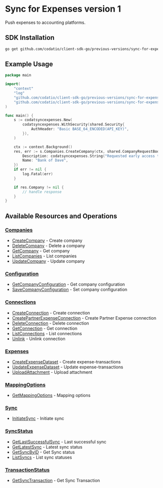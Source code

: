 # Sync for Expenses version 1

<!-- Start Codat Library Description -->
Push expenses to accounting platforms.
<!-- End Codat Library Description -->

<!-- Start SDK Installation -->
## SDK Installation

```bash
go get github.com/codatio/client-sdk-go/previous-versions/sync-for-expenses-version-1
```
<!-- End SDK Installation -->

## Example Usage
<!-- Start SDK Example Usage -->


```go
package main

import(
	"context"
	"log"
	"github.com/codatio/client-sdk-go/previous-versions/sync-for-expenses-version-1"
	"github.com/codatio/client-sdk-go/previous-versions/sync-for-expenses-version-1/pkg/models/shared"
)

func main() {
    s := codatsyncexpenses.New(
        codatsyncexpenses.WithSecurity(shared.Security{
            AuthHeader: "Basic BASE_64_ENCODED(API_KEY)",
        }),
    )

    ctx := context.Background()
    res, err := s.Companies.CreateCompany(ctx, shared.CompanyRequestBody{
        Description: codatsyncexpenses.String("Requested early access to the new financing scheme."),
        Name: "Bank of Dave",
    })
    if err != nil {
        log.Fatal(err)
    }

    if res.Company != nil {
        // handle response
    }
}
```
<!-- End SDK Example Usage -->

<!-- Start SDK Available Operations -->
## Available Resources and Operations


### [Companies](docs/sdks/companies/README.md)

* [CreateCompany](docs/sdks/companies/README.md#createcompany) - Create company
* [DeleteCompany](docs/sdks/companies/README.md#deletecompany) - Delete a company
* [GetCompany](docs/sdks/companies/README.md#getcompany) - Get company
* [ListCompanies](docs/sdks/companies/README.md#listcompanies) - List companies
* [UpdateCompany](docs/sdks/companies/README.md#updatecompany) - Update company

### [Configuration](docs/sdks/configuration/README.md)

* [GetCompanyConfiguration](docs/sdks/configuration/README.md#getcompanyconfiguration) - Get company configuration
* [SaveCompanyConfiguration](docs/sdks/configuration/README.md#savecompanyconfiguration) - Set company configuration

### [Connections](docs/sdks/connections/README.md)

* [CreateConnection](docs/sdks/connections/README.md#createconnection) - Create connection
* [CreatePartnerExpenseConnection](docs/sdks/connections/README.md#createpartnerexpenseconnection) - Create Partner Expense connection
* [DeleteConnection](docs/sdks/connections/README.md#deleteconnection) - Delete connection
* [GetConnection](docs/sdks/connections/README.md#getconnection) - Get connection
* [ListConnections](docs/sdks/connections/README.md#listconnections) - List connections
* [Unlink](docs/sdks/connections/README.md#unlink) - Unlink connection

### [Expenses](docs/sdks/expenses/README.md)

* [CreateExpenseDataset](docs/sdks/expenses/README.md#createexpensedataset) - Create expense-transactions
* [UpdateExpenseDataset](docs/sdks/expenses/README.md#updateexpensedataset) - Update expense-transactions
* [UploadAttachment](docs/sdks/expenses/README.md#uploadattachment) - Upload attachment

### [MappingOptions](docs/sdks/mappingoptions/README.md)

* [GetMappingOptions](docs/sdks/mappingoptions/README.md#getmappingoptions) - Mapping options

### [Sync](docs/sdks/sync/README.md)

* [InitiateSync](docs/sdks/sync/README.md#initiatesync) - Initiate sync

### [SyncStatus](docs/sdks/syncstatus/README.md)

* [GetLastSuccessfulSync](docs/sdks/syncstatus/README.md#getlastsuccessfulsync) - Last successful sync
* [GetLatestSync](docs/sdks/syncstatus/README.md#getlatestsync) - Latest sync status
* [GetSyncByID](docs/sdks/syncstatus/README.md#getsyncbyid) - Get Sync status
* [ListSyncs](docs/sdks/syncstatus/README.md#listsyncs) - List sync statuses

### [TransactionStatus](docs/sdks/transactionstatus/README.md)

* [GetSyncTransaction](docs/sdks/transactionstatus/README.md#getsynctransaction) - Get Sync Transaction